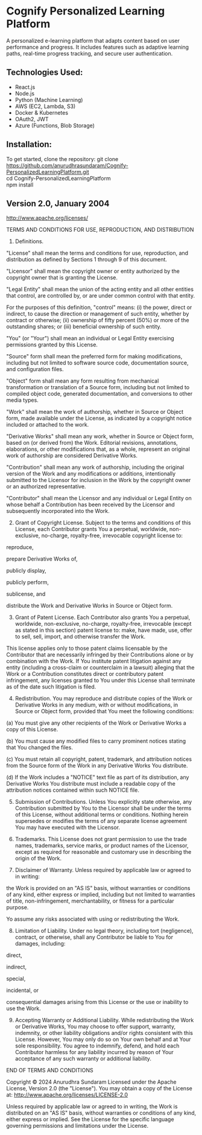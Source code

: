 # Cognify Personalized Learning Platform

A personalized e-learning platform that adapts content based on user performance and progress. It includes features such as adaptive learning paths, real-time progress tracking, and secure user authentication.

## Technologies Used:
- React.js
- Node.js
- Python (Machine Learning)
- AWS (EC2, Lambda, S3)
- Docker & Kubernetes
- OAuth2, JWT
- Azure (Functions, Blob Storage)

## Installation:
To get started, clone the repository:
git clone https://github.com/anurudhrasundaram/Cognify-PersonalizedLearningPlatform.git  
cd Cognify-PersonalizedLearningPlatform  
npm install


## Version 2.0, January 2004
http://www.apache.org/licenses/

TERMS AND CONDITIONS FOR USE, REPRODUCTION, AND DISTRIBUTION

1. Definitions.

"License" shall mean the terms and conditions for use, reproduction, and distribution as defined by Sections 1 through 9 of this document.

"Licensor" shall mean the copyright owner or entity authorized by the copyright owner that is granting the License.

"Legal Entity" shall mean the union of the acting entity and all other entities that control, are controlled by, or are under common control with that entity.

For the purposes of this definition, "control" means:
(i) the power, direct or indirect, to cause the direction or management of such entity, whether by contract or otherwise;
(ii) ownership of fifty percent (50%) or more of the outstanding shares; or
(iii) beneficial ownership of such entity.

"You" (or "Your") shall mean an individual or Legal Entity exercising permissions granted by this License.

"Source" form shall mean the preferred form for making modifications, including but not limited to software source code, documentation source, and configuration files.

"Object" form shall mean any form resulting from mechanical transformation or translation of a Source form, including but not limited to compiled object code, generated documentation, and conversions to other media types.

"Work" shall mean the work of authorship, whether in Source or Object form, made available under the License, as indicated by a copyright notice included or attached to the work.

"Derivative Works" shall mean any work, whether in Source or Object form, based on (or derived from) the Work. Editorial revisions, annotations, elaborations, or other modifications that, as a whole, represent an original work of authorship are considered Derivative Works.

"Contribution" shall mean any work of authorship, including the original version of the Work and any modifications or additions, intentionally submitted to the Licensor for inclusion in the Work by the copyright owner or an authorized representative.

"Contributor" shall mean the Licensor and any individual or Legal Entity on whose behalf a Contribution has been received by the Licensor and subsequently incorporated into the Work.

2. Grant of Copyright License.
Subject to the terms and conditions of this License, each Contributor grants You a perpetual, worldwide, non-exclusive, no-charge, royalty-free, irrevocable copyright license to:

reproduce,

prepare Derivative Works of,

publicly display,

publicly perform,

sublicense, and

distribute the Work and Derivative Works in Source or Object form.

3. Grant of Patent License.
Each Contributor also grants You a perpetual, worldwide, non-exclusive, no-charge, royalty-free, irrevocable (except as stated in this section) patent license to:
make, have made, use, offer to sell, sell, import, and otherwise transfer the Work.

This license applies only to those patent claims licensable by the Contributor that are necessarily infringed by their Contributions alone or by combination with the Work.
If You institute patent litigation against any entity (including a cross-claim or counterclaim in a lawsuit) alleging that the Work or a Contribution constitutes direct or contributory patent infringement, any licenses granted to You under this License shall terminate as of the date such litigation is filed.

4. Redistribution.
You may reproduce and distribute copies of the Work or Derivative Works in any medium, with or without modifications, in Source or Object form, provided that You meet the following conditions:

(a) You must give any other recipients of the Work or Derivative Works a copy of this License.

(b) You must cause any modified files to carry prominent notices stating that You changed the files.

(c) You must retain all copyright, patent, trademark, and attribution notices from the Source form of the Work in any Derivative Works You distribute.

(d) If the Work includes a "NOTICE" text file as part of its distribution, any Derivative Works You distribute must include a readable copy of the attribution notices contained within such NOTICE file.

5. Submission of Contributions.
Unless You explicitly state otherwise, any Contribution submitted by You to the Licensor shall be under the terms of this License, without additional terms or conditions.
Nothing herein supersedes or modifies the terms of any separate license agreement You may have executed with the Licensor.

6. Trademarks.
This License does not grant permission to use the trade names, trademarks, service marks, or product names of the Licensor, except as required for reasonable and customary use in describing the origin of the Work.

7. Disclaimer of Warranty.
Unless required by applicable law or agreed to in writing:

the Work is provided on an "AS IS" basis, without warranties or conditions of any kind, either express or implied, including but not limited to warranties of title, non-infringement, merchantability, or fitness for a particular purpose.

Yo assume any risks associated with using or redistributing the Work.

8. Limitation of Liability.
Under no legal theory, including tort (negligence), contract, or otherwise, shall any Contributor be liable to You for damages, including:

direct,

indirect,

special,

incidental, or

consequential damages arising from this License or the use or inability to use the Work.

9. Accepting Warranty or Additional Liability.
While redistributing the Work or Derivative Works, You may choose to offer support, warranty, indemnity, or other liability obligations and/or rights consistent with this License.
However, You may only do so on Your own behalf and at Your sole responsibility. You agree to indemnify, defend, and hold each Contributor harmless for any liability incurred by reason of Your acceptance of any such warranty or additional liability.

END OF TERMS AND CONDITIONS

Copyright © 2024 Anurudhra Sundaram
Licensed under the Apache License, Version 2.0 (the "License").
You may obtain a copy of the License at:
http://www.apache.org/licenses/LICENSE-2.0

Unless required by applicable law or agreed to in writing, the Work is distributed on an "AS IS" basis, without warranties or conditions of any kind, either express or implied.
See the License for the specific language governing permissions and limitations under the License.



